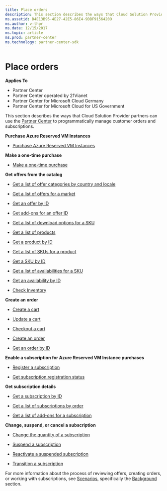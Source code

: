 ```yaml
---
title: Place orders
description: This section describes the ways that Cloud Solution Provider partners can use the Partner Center to programmatically manage customer orders and subscriptions.
ms.assetid: D4E13B95-4E27-42E5-86E4-9DBF91564209
ms.author: v-thpr
ms.date: 12/15/2017
ms.topic: article
ms.prod: partner-center
ms.technology: partner-center-sdk
---
```


# Place orders


**Applies To**

-   Partner Center
-   Partner Center operated by 21Vianet
-   Partner Center for Microsoft Cloud Germany
-   Partner Center for Microsoft Cloud for US Government

This section describes the ways that Cloud Solution Provider partners can use the [Partner Center](index.md) to programmatically manage customer orders and subscriptions.

**Purchase Azure Reserved VM Instances**

-   [Purchase Azure Reserved VM Instances](purchase-azure-reserved-vm-instances.md)   

**Make a one-time purchase**

-   [Make a one-time purchase](make-a-one-time-purchase.md) 

**Get offers from the catalog**

-   [Get a list of offer categories by country and locale](get-a-list-of-offer-categories-by-country-and-locale.md)

-   [Get a list of offers for a market](get-a-list-of-offers-for-a-market.md)

-   [Get an offer by ID](get-an-offer-by-id.md)

-   [Get add-ons for an offer ID](get-addon-offers-by-offer-id.md)

-   [Get a list of download options for a SKU](get-a-list-of-download-options-for-a-sku.md)   

-   [Get a list of products](get-a-list-of-products.md)

-   [Get a product by ID](get-a-product-by-id.md)

-   [Get a list of SKUs for a product](get-a-list-of-skus-for-a-product.md)

-   [Get a SKU by ID](get-a-sku-by-id.md)

-   [Get a list of availabilities for a SKU](get-a-list-of-availabilities-for-a-sku.md)

-   [Get an availability by ID](get-an-availability-by-id.md)

-   [Check Inventory](check-inventory.md)

**Create an order**

-   [Create a cart](create-a-cart.md)

-   [Update a cart](update-a-cart.md)

-   [Checkout a cart](checkout-a-cart.md)

-   [Create an order](create-an-order.md)

-   [Get an order by ID](get-an-order-by-id.md)

**Enable a subscription for Azure Reserved VM Instance purchases**

-   [Register a subscription](register-a-subscription.md)

-   [Get subscription registration status](get-subscription-registration-status.md) 

**Get subscription details**

-   [Get a subscription by ID](get-a-subscription-by-id.md)

-   [Get a list of subscriptions by order](get-a-list-of-subscriptions-by-order.md)

-   [Get a list of add-ons for a subscription](get-a-list-of-add-ons-for-a-subscription.md)

**Change, suspend, or cancel a subscription**

-   [Change the quantity of a subscription](change-the-quantity-of-a-subscription.md)

-   [Suspend a subscription](suspend-a-subscription.md)

-   [Reactivate a suspended subscription](reactivate-a-suspended-a-subscription.md)

-   [Transition a subscription](transition-a-subscription.md)

For more information about the process of reviewing offers, creating orders, or working with subscriptions, see [Scenarios](scenarios.md), specifically the [Background](scenarios.md#background) section.

 

 




